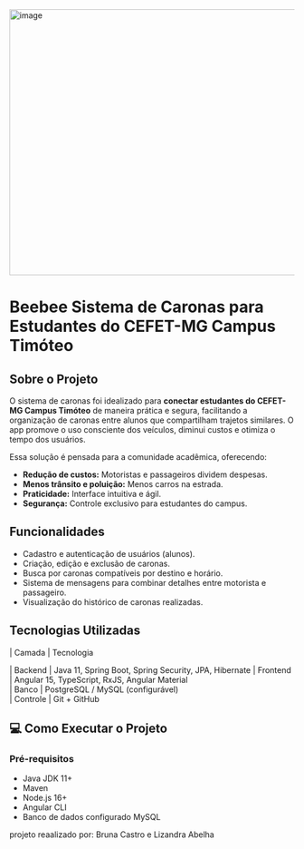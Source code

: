 <img width="4000" height="469" alt="image" src="https://github.com/user-attachments/assets/1a0142f8-26c4-49e4-a620-cccdc3bf39a9" />

# Beebee  Sistema de Caronas para Estudantes do CEFET-MG Campus Timóteo

## Sobre o Projeto

O sistema de caronas foi idealizado para **conectar estudantes do CEFET-MG Campus Timóteo** de maneira prática e segura, facilitando a organização de caronas entre alunos que compartilham trajetos similares. O app promove o uso consciente dos veículos, diminui custos e otimiza o tempo dos usuários.

Essa solução é pensada para a comunidade acadêmica, oferecendo:

- **Redução de custos:** Motoristas e passageiros dividem despesas.
- **Menos trânsito e poluição:** Menos carros na estrada.
- **Praticidade:** Interface intuitiva e ágil.
- **Segurança:** Controle exclusivo para estudantes do campus.

## Funcionalidades

- Cadastro e autenticação de usuários (alunos).
- Criação, edição e exclusão de caronas.
- Busca por caronas compatíveis por destino e horário.
- Sistema de mensagens para combinar detalhes entre motorista e passageiro.
- Visualização do histórico de caronas realizadas.

## Tecnologias Utilizadas

| Camada    | Tecnologia          

| Backend   | Java 11, Spring Boot, Spring Security, JPA, Hibernate 
| Frontend  | Angular 15, TypeScript, RxJS, Angular Material         
| Banco     | PostgreSQL / MySQL (configurável)                      
| Controle  | Git + GitHub    

## 💻 Como Executar o Projeto

### Pré-requisitos

- Java JDK 11+
- Maven
- Node.js 16+
- Angular CLI
- Banco de dados configurado MySQL


projeto reaalizado por: Bruna Castro e Lizandra Abelha
